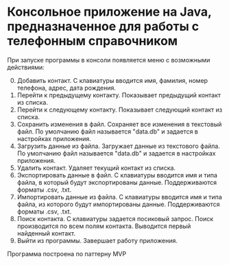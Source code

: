 # Консольное приложение на Java, предназначенное для работы с телефонным справочником

При запуске программы в консоли появляется меню с возможными действиями:

0. Добавить контакт. С клавиатуры вводится имя, фамилия, номер телефона, адрес, дата рождения.
1. Перейти к предыдущему контакту. Показывает предыдущий контакт из списка.
2. Перейти к следующему контакту. Показывает следующий контакт из списка.
3. Сохранить изменения в файл. Сохраняет все изменения в текстовый файл. По умолчанию файл называется "data.db" и задается в настройках приложения.
4. Загрузить данные из файла. Загружает данные из текстового файла. По умолчанию файл называется "data.db" и задается в настройках приложения.
5. Удалить контакт. Удаляет текущий контакт из списка.
6. Экспортировать данные в файл. С клавиатуры вводится имя и типа файла, в который будут экспортированы данные. Поддерживаются форматы .csv, .txt.
7. Импортировать данные из файла. С клавиатуры вводится имя и типа файла, из которого будут импортированы данные. Поддерживаются форматы .csv, .txt.
8. Поиск контакта. С клавиатуры задается посиковый запрос. Поиск производится по всем полям контакта. Выводится первый найденный контакт.
9. Выйти из программы. Завершает работу приложения.

Программа построена по паттерну MVP
